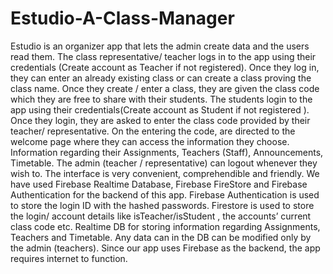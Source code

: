 # Estudio-A-Class-Manager


Estudio is an organizer app that lets the admin create data and the users read
them. The class representative/ teacher logs in to the app using their
credentials (Create account as Teacher if not registered). Once they log in,
they can enter an already existing class or can create a class proving the class
name.
Once they create / enter a class, they are given the class code which they are
free to share with their students. The students login to the app using their
credentials(Create account as Student if not registered ). Once they login,
they are asked to enter the class code provided by their teacher/
representative. On the entering the code, are directed to the welcome page
where they can access the information they choose. Information regarding
their Assignments, Teachers (Staff), Announcements, Timetable.
The admin (teacher / representative) can logout whenever they wish to.
The interface is very convenient, comprehendible and friendly.
We have used Firebase Realtime Database, Firebase FireStore and Firebase
Authentication for the backend of this app. Firebase Authentication is used
to store the login ID with the hashed passwords. Firestore is used to store the
login/ account details like isTeacher/isStudent , the accounts’ current class
code etc. Realtime DB for storing information regarding Assignments,
Teachers and Timetable. Any data can in the DB can be modified only by
the admin (teachers).
Since our app uses Firebase as the backend, the app requires internet to
function.

